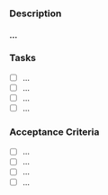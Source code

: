 ### Description

#### ...

### Tasks

- [ ] ...
- [ ] ...
- [ ] ...
- [ ] ...

### Acceptance Criteria

- [ ] ...
- [ ] ...
- [ ] ...
- [ ] ...
